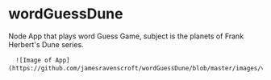 # wordGuessDune
Node App that plays word Guess Game, subject is the planets of Frank Herbert's Dune series. 

      ![Image of App](https://github.com/jamesravenscroft/wordGuessDune/blob/master/images/video.gif)
     
